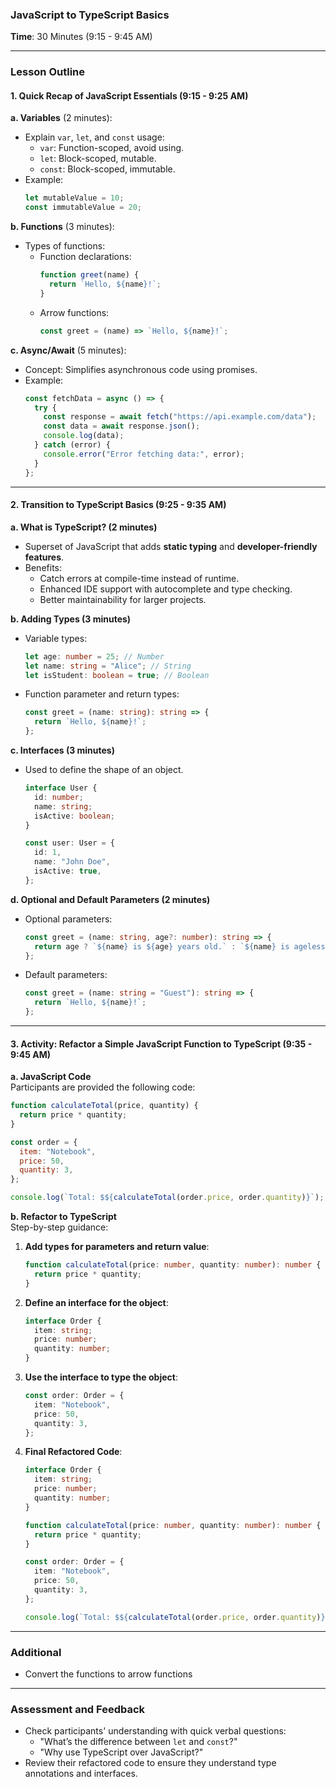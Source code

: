 ### **JavaScript to TypeScript Basics**  
**Time**: 30 Minutes (9:15 - 9:45 AM)  

---

### **Lesson Outline**

#### **1. Quick Recap of JavaScript Essentials (9:15 - 9:25 AM)**  

**a. Variables** (2 minutes):  
- Explain `var`, `let`, and `const` usage:  
  - `var`: Function-scoped, avoid using.  
  - `let`: Block-scoped, mutable.  
  - `const`: Block-scoped, immutable.  
- Example:  
  ```javascript
  let mutableValue = 10;
  const immutableValue = 20;
  ```

**b. Functions** (3 minutes):  
- Types of functions:  
  - Function declarations:  
    ```javascript
    function greet(name) {
      return `Hello, ${name}!`;
    }
    ```
  - Arrow functions:  
    ```javascript
    const greet = (name) => `Hello, ${name}!`;
    ```

**c. Async/Await** (5 minutes):  
- Concept: Simplifies asynchronous code using promises.  
- Example:  
  ```javascript
  const fetchData = async () => {
    try {
      const response = await fetch("https://api.example.com/data");
      const data = await response.json();
      console.log(data);
    } catch (error) {
      console.error("Error fetching data:", error);
    }
  };
  ```

---

#### **2. Transition to TypeScript Basics (9:25 - 9:35 AM)**  

**a. What is TypeScript? (2 minutes)**  
- Superset of JavaScript that adds **static typing** and **developer-friendly features**.  
- Benefits:  
  - Catch errors at compile-time instead of runtime.  
  - Enhanced IDE support with autocomplete and type checking.  
  - Better maintainability for larger projects.  

**b. Adding Types (3 minutes)**  
- Variable types:  
  ```typescript
  let age: number = 25; // Number
  let name: string = "Alice"; // String
  let isStudent: boolean = true; // Boolean
  ```
- Function parameter and return types:  
  ```typescript
  const greet = (name: string): string => {
    return `Hello, ${name}!`;
  };
  ```

**c. Interfaces (3 minutes)**  
- Used to define the shape of an object.  
  ```typescript
  interface User {
    id: number;
    name: string;
    isActive: boolean;
  }

  const user: User = {
    id: 1,
    name: "John Doe",
    isActive: true,
  };
  ```

**d. Optional and Default Parameters (2 minutes)**  
- Optional parameters:  
  ```typescript
  const greet = (name: string, age?: number): string => {
    return age ? `${name} is ${age} years old.` : `${name} is ageless.`;
  };
  ```
- Default parameters:  
  ```typescript
  const greet = (name: string = "Guest"): string => {
    return `Hello, ${name}!`;
  };
  ```

---

#### **3. Activity: Refactor a Simple JavaScript Function to TypeScript (9:35 - 9:45 AM)**  

**a. JavaScript Code**  
Participants are provided the following code:  
```javascript
function calculateTotal(price, quantity) {
  return price * quantity;
}

const order = {
  item: "Notebook",
  price: 50,
  quantity: 3,
};

console.log(`Total: $${calculateTotal(order.price, order.quantity)}`);
```

**b. Refactor to TypeScript**  
Step-by-step guidance:  
1. **Add types for parameters and return value**:  
   ```typescript
   function calculateTotal(price: number, quantity: number): number {
     return price * quantity;
   }
   ```

2. **Define an interface for the object**:  
   ```typescript
   interface Order {
     item: string;
     price: number;
     quantity: number;
   }
   ```

3. **Use the interface to type the object**:  
   ```typescript
   const order: Order = {
     item: "Notebook",
     price: 50,
     quantity: 3,
   };
   ```

4. **Final Refactored Code**:  
   ```typescript
   interface Order {
     item: string;
     price: number;
     quantity: number;
   }

   function calculateTotal(price: number, quantity: number): number {
     return price * quantity;
   }

   const order: Order = {
     item: "Notebook",
     price: 50,
     quantity: 3,
   };

   console.log(`Total: $${calculateTotal(order.price, order.quantity)}`);
   ```
---

### **Additional**  
- Convert the functions to arrow functions 

---

### **Assessment and Feedback**  
- Check participants' understanding with quick verbal questions:  
  - "What’s the difference between `let` and `const`?"  
  - "Why use TypeScript over JavaScript?"  
- Review their refactored code to ensure they understand type annotations and interfaces.  

